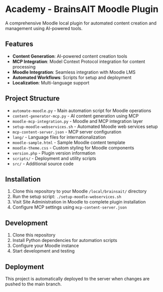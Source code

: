 # Academy - BrainsAIT Moodle Plugin

A comprehensive Moodle local plugin for automated content creation and management using AI-powered tools.

## Features

- **Content Generation**: AI-powered content creation tools
- **MCP Integration**: Model Context Protocol integration for content processing
- **Moodle Integration**: Seamless integration with Moodle LMS
- **Automated Workflows**: Scripts for setup and deployment
- **Localization**: Multi-language support

## Project Structure

- `automate-moodle.py` - Main automation script for Moodle operations
- `content-generator-mcp.py` - AI content generation using MCP
- `moodle-mcp-integration.py` - Moodle and MCP integration layer
- `setup-moodle-webservices.sh` - Automated Moodle web services setup
- `mcp-content-server.json` - MCP server configuration
- `lang/` - Language files for internationalization
- `moodle-sample.html` - Sample Moodle content template
- `moodle-theme.css` - Custom styling for Moodle components
- `version.php` - Plugin version information
- `scripts/` - Deployment and utility scripts
- `src/` - Additional source code

## Installation

1. Clone this repository to your Moodle `/local/brainsait/` directory
2. Run the setup script: `./setup-moodle-webservices.sh`
3. Visit Site Administration in Moodle to complete plugin installation
4. Configure MCP settings using `mcp-content-server.json`

## Development

1. Clone this repository
2. Install Python dependencies for automation scripts
3. Configure your Moodle instance
4. Start development and testing

## Deployment

This project is automatically deployed to the server when changes are pushed to the main branch.

